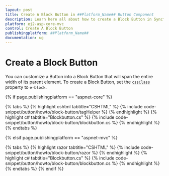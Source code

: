 ```yaml
---
layout: post
title: Create A Block Button in ##Platform_Name## Button Component
description: Learn here all about how to create a Block Button in Syncfusion ##Platform_Name## Button component of Syncfusion Essential JS 2 and more.
platform: ej2-asp-core-mvc
control: Create A Block Button
publishingplatform: ##Platform_Name##
documentation: ug
---
```



# Create a Block Button

You can customize a Button into a Block Button that will span the entire width of its parent element. To create a Block Button, set the [`cssClass`](https://help.syncfusion.com/cr/aspnetcore-js2/Syncfusion.EJ2.Buttons.Button.html#Syncfusion_EJ2_Buttons_Button_CssClass) property to `e-block`.

{% if page.publishingplatform == "aspnet-core" %}

{% tabs %}
{% highlight cshtml tabtitle="CSHTML" %}
{% include code-snippet/button/howto/block-button/tagHelper %}
{% endhighlight %}
{% highlight c# tabtitle="Blockbutton.cs" %}
{% include code-snippet/button/howto/block-button/blockbutton.cs %}
{% endhighlight %}
{% endtabs %}

{% elsif page.publishingplatform == "aspnet-mvc" %}

{% tabs %}
{% highlight razor tabtitle="CSHTML" %}
{% include code-snippet/button/howto/block-button/razor %}
{% endhighlight %}
{% highlight c# tabtitle="Blockbutton.cs" %}
{% include code-snippet/button/howto/block-button/blockbutton.cs %}
{% endhighlight %}
{% endtabs %}
{% endif %}

